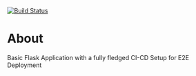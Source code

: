 [![Build Status](http://64.227.128.144:8080/buildStatus/icon?job=PythonE2E%2Fmain)](http://64.227.128.144:8080/job/PythonE2E/job/main/)

# About
Basic Flask Application with a fully fledged CI-CD Setup for E2E Deployment
